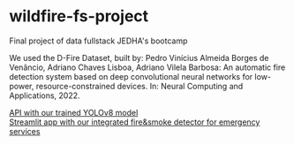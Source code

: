 # wildfire-fs-project
Final project of data fullstack JEDHA's bootcamp

We used the D-Fire Dataset, built by:
Pedro Vinícius Almeida Borges de Venâncio, Adriano Chaves Lisboa, Adriano Vilela Barbosa: An automatic fire detection system based on deep convolutional neural networks for low-power, resource-constrained devices. In: Neural Computing and Applications, 2022.

[API with our trained YOLOv8 model](https://wildfire-project-backend.herokuapp.com)\
[Streamlit app with our integrated fire&smoke detector for emergency services](https://wildfire-project-backend.herokuapp.com)
